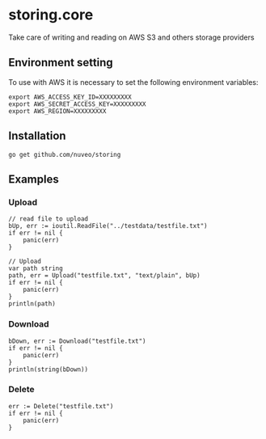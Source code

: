 # storing.core
Take care of writing and reading on AWS S3 and others storage providers

## Environment setting

To use with AWS it is necessary to set the following environment variables:
```
export AWS_ACCESS_KEY_ID=XXXXXXXXX
export AWS_SECRET_ACCESS_KEY=XXXXXXXXX
export AWS_REGION=XXXXXXXXX
```

## Installation

```
go get github.com/nuveo/storing
```

## Examples

### Upload
```
// read file to upload
bUp, err := ioutil.ReadFile("../testdata/testfile.txt")
if err != nil {
	panic(err)
}

// Upload
var path string
path, err = Upload("testfile.txt", "text/plain", bUp)
if err != nil {
	panic(err)
}
println(path)
```

### Download
```
bDown, err := Download("testfile.txt")
if err != nil {
	panic(err)
}
println(string(bDown))
```

### Delete
```
err := Delete("testfile.txt")
if err != nil {
	panic(err)
}
```
